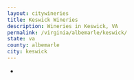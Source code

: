 ```yaml
---
layout: citywineries
title: Keswick Wineries
description: Wineries in Keswick, VA
permalink: /virginia/albemarle/keswick/
state: va
county: albemarle
city: keswick
---
```

-
